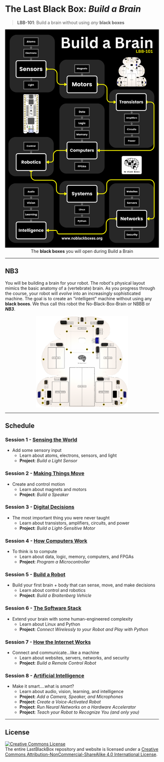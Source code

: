 # The Last Black Box: *Build a Brain*

> **LBB-101**: Build a brain without using *any* **black boxes**

<p align="center">
<img src="../../_resources/designs/schedule/schedule_buildabrain.png" alt="LBB buildabrain layout" width="512">
<br>
<span>The <b>black boxes</b> you will open during Build a Brain</span>
</p>

----

## NB3

You will be building a brain for your robot. The robot's physical layout mimics the basic anatomy of a (vertebrate) brain. As you progress through the course, your robot will *evolve* into an increasingly sophisticated machine. The goal is to create an "intelligent" machine without using any **black boxes**. We thus call this robot the No-Black-Box-Brain or NBBB or ***NB3***.

<p align="center">
<img src="../../_resources/designs/NB3/NB3_render.png" alt="NB3 outline" width="300">
</p>

----

## Schedule

### Session 1 - [Sensing the World](01_sensing-the-world/README.md)
- Add some sensory input
  - Learn about atoms, electrons, sensors, and light
  - **Project**: *Build a Light Sensor*

### Session 2 - [Making Things Move](02_making-things-move/README.md)
- Create and control motion
  - Learn about magnets and motors
  - **Project**: *Build a Speaker*

### Session 3 - [Digital Decisions](03_digital-decisions/README.md)
- The most important thing you were never taught
  - Learn about transistors, amplifiers, circuits, and power
  - **Project**: *Build a Light-Sensitive Motor*

### Session 4 - [How Computers Work](04_how-computers-work/README.md)
- To think is to compute
  - Learn about data, logic, memory, computers, and FPGAs
  - **Project**: *Program a Microcontroller*

### Session 5 - [Build a Robot](05_build-a-robot/README.md)
- Build your first brain + body that can sense, move, and make decisions
  - Learn about control and robotics
  - **Project**: *Build a Braitenberg Vehicle*

### Session 6 - [The Software Stack](06_the-software-stack/README.md)
- Extend your brain with some human-engineered complexity
  - Learn about Linux and Python
  - **Project**: *Connect Wirelessly to your Robot and Play with Python*

### Session 7 - [How the Internet Works](07_how-the-internet-works/README.md)
- Connect and communicate...like a machine
  - Learn about websites, servers, networks, and security
  - **Project**: *Build a Remote Control Robot*

### Session 8 - [Artificial Intelligence](08_artificial_intelligence/README.md)
- Make it smart....what is *smart*?
  - Learn about audio, vision, learning, and intelligence
  - **Project**: *Add a Camera, Speaker, and Microphones*
  - **Project**: *Create a Voice-Activated Robot*
  - **Project**: *Run Neural Networks on a Hardware Accelerator*
  - **Project**: *Teach your Robot to Recognize You (and only you)*

----

## License

<a rel="license" href="http://creativecommons.org/licenses/by-nc-sa/4.0/"><img alt="Creative Commons License" style="border-width:0" src="https://i.creativecommons.org/l/by-nc-sa/4.0/88x31.png" /></a><br />The entire LastBlackBox repository and website is licensed under a <a rel="license" href="http://creativecommons.org/licenses/by-nc-sa/4.0/">Creative Commons Attribution-NonCommercial-ShareAlike 4.0 International License</a>.

